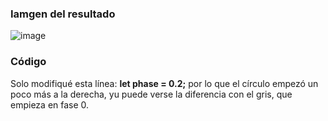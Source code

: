 ### Iamgen del resultado

![image](https://github.com/user-attachments/assets/a40757b3-0ca9-4143-818a-916790176e5f)

### Código

Solo modifiqué esta línea: **let phase = 0.2;** por lo que el círculo empezó un poco más a la derecha, yu puede verse la diferencia con el gris, que empieza en fase 0.
